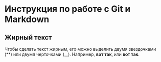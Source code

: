# Инструкция по работе с Git и Markdown

## Жирный текст

Чтобы сделать текст жирным, его можно выделить двумя звездочками (**) или двумя черточками (__). Например, **вот так**, или __вот так__.


